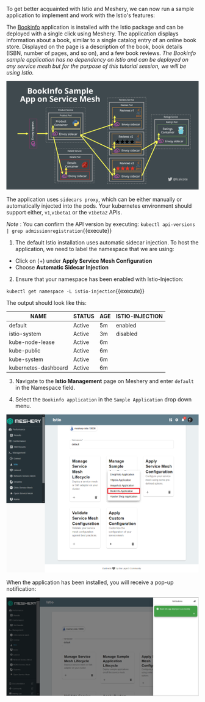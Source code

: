 To get better acquainted with Istio and Meshery, we can now run a sample application to implement and work with the Istio's features:

The [Bookinfo](https://istio.io/latest/docs/examples/bookinfo/) application is installed with the Istio package and can be deployed with a single click using Meshery. 
The application displays information about a book, similar to a single catalog entry of an online book store. Displayed on the page is a description of the book, book details (ISBN, number of pages, and so on), and a few book reviews. 
_The Bookinfo sample application has no dependency on Istio and can be deployed on any service mesh but for the purpose of this tutorial session, we will be using Istio._

![Bookinfo application](./assets/bookinfo-on-mesh.png)

The application uses `sidecars proxy`, which can be either manually or automatically injected into the pods. Your kubernetes environment should support either, `v1`,`v1beta1` or the `v1beta2` APIs. 

_Note_ : You can confirm the API version by executing:
`kubectl api-versions | grep admissionregistration`{{execute}}

1. The default Istio installation uses automatic sidecar injection. To host the application, we need to label the namespace that we are using:

- Click on (+) under **Apply Service Mesh Configuration**
- Choose **Automatic Sidecar Injection**

2. Ensure that your namespace has been enabled with Istio-Injection:

`kubectl get namespace -L istio-injection`{{execute}}

The output should look like this:

| NAME                | STATUS | AGE | ISTIO-INJECTION |
|---------------------|--------|-----|-----------------|
| default             | Active |  5m |     enabled     |  
| istio-system        | Active |  3m |     disabled    |  
| kube-node-lease     | Active |  6m |                 |  
| kube-public         | Active |  6m |                 |
| kube-system         | Active |  6m |                 | 
|kubernetes-dashboard | Active |  6m |                 |

3. Navigate to the **Istio Management** page on Meshery and enter `default` in the Namespace field.

4. Select the `Bookinfo application` in the `Sample Application` drop down menu.

![BookInfo sample app](./assets/istio-sample-app.png)

When the application has been installed, you will receive a pop-up notification:

![BookInfo installed](./assets/bookinfo-deployed.png)



